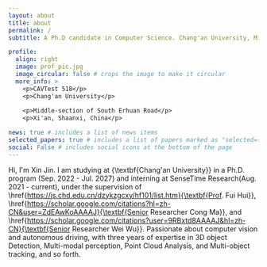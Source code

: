 ```yaml
---
layout: about
title: about
permalink: /
subtitle: A Ph.D candidate in Computer Science. Chang'an University, Middle-section of South Erhuan Road, Xi'an, Shaanxi, China.

profile:
  align: right
  image: prof_pic.jpg
  image_circular: false # crops the image to make it circular
  more_info: >
    <p>CAVTest 518</p>
    <p>Chang'an University</p>
    
    <p>Middle-section of South Erhuan Road</p>
    <p>Xi'an, Shaanxi, China</p>

news: true # includes a list of news items
selected_papers: true # includes a list of papers marked as "selected={true}"
social: False # includes social icons at the bottom of the page
---
```


Hi, I'm Xin Jin. I am studying at {\textbf{Chang'an University}} in a Ph.D. program (Sep. 2022 - Jul. 2027) and interning at SenseTime Research(Aug. 2021 - current), under the supervision of \href{https://js.chd.edu.cn/dzykzgcxy/hf101/list.htm}{\textbf{Prof. Fui Hui}}, \href{https://scholar.google.com/citations?hl=zh-CN&user=ZdEAwKoAAAAJ}{\textbf{Senior Researcher Cong Ma}}, and \href{https://scholar.google.com/citations?user=9RBxtd8AAAAJ&hl=zh-CN}{\textbf{Senior Researcher Wei Wu}}. Passionate about computer vision and autonomous driving, with three years of expertise in 3D object Detection, Multi-modal perception, Point Cloud Analysis, and Multi-object tracking, and so forth.


